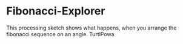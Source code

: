 # Fibonacci-Explorer
This processing sketch shows what happens, when you arrange the fibonacci sequence on an angle.
TurtlPowa
